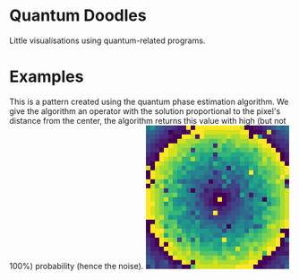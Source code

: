 # Quantum Doodles
Little visualisations using quantum-related programs. 

# Examples

This is a pattern created using the quantum phase estimation algorithm. We give the algorithm an operator with the solution proportional to the pixel's distance from the center, the algorithm returns this value with high (but not 100%) probability (hence the noise).
![QPE pattern](examples/qpe_animation_perfect.gif)
